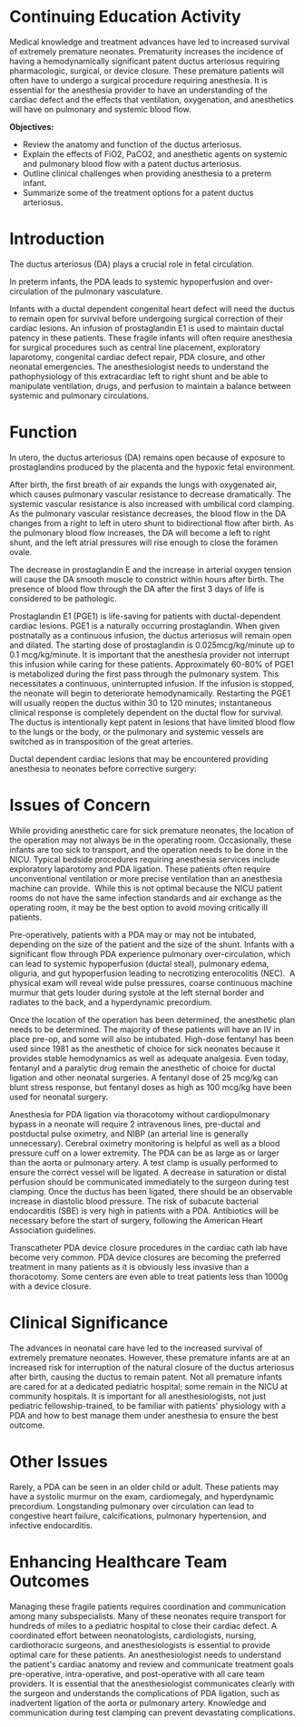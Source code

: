 # Continuing Education Activity

Medical knowledge and treatment advances have led to increased survival of extremely premature neonates. Prematurity increases the incidence of having a hemodynamically significant patent ductus arteriosus requiring pharmacologic, surgical, or device closure. These premature patients will often have to undergo a surgical procedure requiring anesthesia. It is essential for the anesthesia provider to have an understanding of the cardiac defect and the effects that ventilation, oxygenation, and anesthetics will have on pulmonary and systemic blood flow.

**Objectives:**
- Review the anatomy and function of the ductus arteriosus.
- Explain the effects of FiO2, PaCO2, and anesthetic agents on systemic and pulmonary blood flow with a patent ductus arteriosus.
- Outline clinical challenges when providing anesthesia to a preterm infant.
- Summarize some of the treatment options for a patent ductus arteriosus.

# Introduction

The ductus arteriosus (DA) plays a crucial role in fetal circulation.

In preterm infants, the PDA leads to systemic hypoperfusion and over-circulation of the pulmonary vasculature.

Infants with a ductal dependent congenital heart defect will need the ductus to remain open for survival before undergoing surgical correction of their cardiac lesions. An infusion of prostaglandin E1 is used to maintain ductal patency in these patients. These fragile infants will often require anesthesia for surgical procedures such as central line placement, exploratory laparotomy, congenital cardiac defect repair, PDA closure, and other neonatal emergencies. The anesthesiologist needs to understand the pathophysiology of this extracardiac left to right shunt and be able to manipulate ventilation, drugs, and perfusion to maintain a balance between systemic and pulmonary circulations.

# Function

In utero, the ductus arteriosus (DA) remains open because of exposure to prostaglandins produced by the placenta and the hypoxic fetal environment.

After birth, the first breath of air expands the lungs with oxygenated air, which causes pulmonary vascular resistance to decrease dramatically. The systemic vascular resistance is also increased with umbilical cord clamping. As the pulmonary vascular resistance decreases, the blood flow in the DA changes from a right to left in utero shunt to bidirectional flow after birth. As the pulmonary blood flow increases, the DA will become a left to right shunt, and the left atrial pressures will rise enough to close the foramen ovale.

The decrease in prostaglandin E and the increase in arterial oxygen tension will cause the DA smooth muscle to constrict within hours after birth. The presence of blood flow through the DA after the first 3 days of life is considered to be pathologic.

Prostaglandin E1 (PGE1) is life-saving for patients with ductal-dependent cardiac lesions. PGE1 is a naturally occurring prostaglandin. When given postnatally as a continuous infusion, the ductus arteriosus will remain open and dilated. The starting dose of prostaglandin is 0.025mcg/kg/minute up to 0.1 mcg/kg/minute. It is important that the anesthesia provider not interrupt this infusion while caring for these patients. Approximately 60-80% of PGE1 is metabolized during the first pass through the pulmonary system. This necessitates a continuous, uninterrupted infusion. If the infusion is stopped, the neonate will begin to deteriorate hemodynamically. Restarting the PGE1 will usually reopen the ductus within 30 to 120 minutes; instantaneous clinical response is completely dependent on the ductal flow for survival. The ductus is intentionally kept patent in lesions that have limited blood flow to the lungs or the body, or the pulmonary and systemic vessels are switched as in transposition of the great arteries.

Ductal dependent cardiac lesions that may be encountered providing anesthesia to neonates before corrective surgery:

# Issues of Concern

While providing anesthetic care for sick premature neonates, the location of the operation may not always be in the operating room. Occasionally, these infants are too sick to transport, and the operation needs to be done in the NICU. Typical bedside procedures requiring anesthesia services include exploratory laparotomy and PDA ligation. These patients often require unconventional ventilation or more precise ventilation than an anesthesia machine can provide.  While this is not optimal because the NICU patient rooms do not have the same infection standards and air exchange as the operating room, it may be the best option to avoid moving critically ill patients.

Pre-operatively, patients with a PDA may or may not be intubated, depending on the size of the patient and the size of the shunt. Infants with a significant flow through PDA experience pulmonary over-circulation, which can lead to systemic hypoperfusion (ductal steal), pulmonary edema, oliguria, and gut hypoperfusion leading to necrotizing enterocolitis (NEC).  A physical exam will reveal wide pulse pressures, coarse continuous machine murmur that gets louder during systole at the left sternal border and radiates to the back, and a hyperdynamic precordium.

Once the location of the operation has been determined, the anesthetic plan needs to be determined. The majority of these patients will have an IV in place pre-op, and some will also be intubated. High-dose fentanyl has been used since 1981 as the anesthetic of choice for sick neonates because it provides stable hemodynamics as well as adequate analgesia. Even today, fentanyl and a paralytic drug remain the anesthetic of choice for ductal ligation and other neonatal surgeries. A fentanyl dose of 25 mcg/kg can blunt stress response, but fentanyl doses as high as 100 mcg/kg have been used for neonatal surgery.

Anesthesia for PDA ligation via thoracotomy without cardiopulmonary bypass in a neonate will require 2 intravenous lines, pre-ductal and postductal pulse oximetry, and NIBP (an arterial line is generally unnecessary). Cerebral oximetry monitoring is helpful as well as a blood pressure cuff on a lower extremity. The PDA can be as large as or larger than the aorta or pulmonary artery. A test clamp is usually performed to ensure the correct vessel will be ligated. A decrease in saturation or distal perfusion should be communicated immediately to the surgeon during test clamping. Once the ductus has been ligated, there should be an observable increase in diastolic blood pressure. The risk of subacute bacterial endocarditis (SBE) is very high in patients with a PDA. Antibiotics will be necessary before the start of surgery, following the American Heart Association guidelines.

Transcatheter PDA device closure procedures in the cardiac cath lab have become very common. PDA device closures are becoming the preferred treatment in many patients as it is obviously less invasive than a thoracotomy. Some centers are even able to treat patients less than 1000g with a device closure.

# Clinical Significance

The advances in neonatal care have led to the increased survival of extremely premature neonates. However, these premature infants are at an increased risk for interruption of the natural closure of the ductus arteriosus after birth, causing the ductus to remain patent. Not all premature infants are cared for at a dedicated pediatric hospital; some remain in the NICU at community hospitals. It is important for all anesthesiologists, not just pediatric fellowship-trained, to be familiar with patients' physiology with a PDA and how to best manage them under anesthesia to ensure the best outcome.

# Other Issues

Rarely, a PDA can be seen in an older child or adult. These patients may have a systolic murmur on the exam, cardiomegaly, and hyperdynamic precordium. Longstanding pulmonary over circulation can lead to congestive heart failure, calcifications, pulmonary hypertension, and infective endocarditis.

# Enhancing Healthcare Team Outcomes

Managing these fragile patients requires coordination and communication among many subspecialists. Many of these neonates require transport for hundreds of miles to a pediatric hospital to close their cardiac defect. A coordinated effort between neonatologists, cardiologists, nursing, cardiothoracic surgeons, and anesthesiologists is essential to provide optimal care for these patients. An anesthesiologist needs to understand the patient's cardiac anatomy and review and communicate treatment goals pre-operative, intra-operative, and post-operative with all care team providers. It is essential that the anesthesiologist communicates clearly with the surgeon and understands the complications of PDA ligation, such as inadvertent ligation of the aorta or pulmonary artery. Knowledge and communication during test clamping can prevent devastating complications.